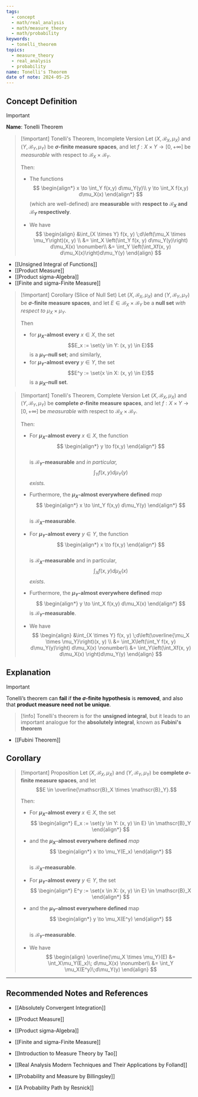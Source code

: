 ```yaml
---
tags:
  - concept
  - math/real_analysis
  - math/measure_theory
  - math/probability
keywords:
  - tonelli_theorem
topics:
  - measure_theory
  - real_analysis
  - probability
name: Tonelli's Theorem
date of note: 2024-05-25
---
```


## Concept Definition

>[!important]
>**Name**: Tonelli Theorem

>[!important] Tonelli's Theorem, Incomplete Version
>Let $(X, \mathscr{B}_X, \mu_X)$ and $(Y, \mathscr{B}_Y, \mu_Y)$ be **$\sigma$-finite measure spaces**, and let $f : X \times Y \to [0, +\infty]$ be *measurable* with respect to $\mathscr{B}_X \times \mathscr{B}_Y$. 
>
>Then:
> 
>- The functions 
>$$ 
> \begin{align*}
> x \to \int_Y f(x,y) d\mu_Y(y)\\
> y \to \int_X f(x,y) d\mu_X(x)
> \end{align*}
>$$ 
>(which are well-defined) are **measurable** with **respect to $\mathscr{B}_X$ and $\mathscr{B}_Y$ respectively**.
> 
>- We have
>$$
> \begin{align}
> &\int_{X \times Y} f(x, y) \;d\left(\mu_X \times \mu_Y\right)(x, y) \\
> &= \int_X \left(\int_Y f(x, y) d\mu_Y(y)\right) d\mu_X(x) \nonumber\\
> &=  \int_Y \left(\int_Xf(x, y) d\mu_X(x)\right)d\mu_Y(y)  
> \end{align}
>$$ 
>

- [[Unsigned Integral of Functions]]
- [[Product Measure]]
- [[Product sigma-Algebra]]
- [[Finite and sigma-Finite Measure]]

>[!important] Corollary  (Slice of Null Set)
> Let $(X, \mathscr{B}_X, \mu_X)$ and $(Y, \mathscr{B}_Y, \mu_Y)$ be **$\sigma$-finite measure spaces**, and let $E \in \mathscr{B}_X \times \mathscr{B}_Y$ be a **null set** *with respect to* $\mu_X \times \mu_Y$. 
> 
> Then 
> - for **$\mu_X$-almost every**  $x \in X$, the set $$E_x := \set{y \in Y: (x, y) \in E}$$ is a **$\mu_Y$-null set**; and similarly, 
>- for **$\mu_Y$-almost every** $y \in Y$,  the set $$E^y := \set{x \in X: (x, y) \in E}$$ is a **$\mu_X$-null set**.



>[!important] Tonelli's Theorem, Complete Version
>Let $(X, \mathscr{B}_X, \mu_X)$ and $(Y, \mathscr{B}_Y, \mu_Y)$ be **complete $\sigma$-finite measure spaces**, and let $f : X \times Y \to [0, +\infty]$ be *measurable* with respect to $\mathscr{B}_X \times \mathscr{B}_Y$. 
>
>Then:
> 
>-  For **$\mu_X$-almost every**  $x \in X$,  the function
>$$ 
> \begin{align*}
> y \to f(x,y)
> \end{align*}
>$$  
>is **$\mathscr{B}_Y$-measurable** and *in particular,* $$\int_Y f(x,y) d\mu_Y(y)$$ *exists.* 
>- Furthermore, the **$\mu_X$-almost everywhere defined** *map*
>$$
> \begin{align*}
> x \to \int_Y f(x,y) d\mu_Y(y)
> \end{align*}
>$$  
>is **$\mathscr{B}_X$-measurable**.
> 
>-  For **$\mu_Y$-almost every**  $y \in Y$,  the function
>$$ 
> \begin{align*}
> x \to f(x,y)
> \end{align*}
>$$  
>is **$\mathscr{B}_X$-measurable** and in particular, $$\int_X f(x,y) d\mu_X(x)$$ *exists*. 
>- Furthermore, the **$\mu_Y$-almost everywhere defined** *map*
>$$
> \begin{align*}
> y \to \int_X f(x,y) d\mu_X(x)
> \end{align*} 
>$$
>is **$\mathscr{B}_Y$-measurable**.
> 
>- We have
>$$
> \begin{align}
> &\int_{X \times Y} f(x, y) \;d\left(\overline{\mu_X \times \mu_Y}\right)(x, y) \\
>&= \int_X\left(\int_Y f(x, y) d\mu_Y(y)\right) d\mu_X(x) \nonumber\\
> &=  \int_Y\left(\int_Xf(x, y) d\mu_X(x) \right)d\mu_Y(y) 
> \end{align}
>$$



## Explanation

>[!important]
>Tonelli’s theorem can **fail** if **the $\sigma$-finite hypothesis** is **removed**, and also that **product measure need not be unique**.

>[!info]
>Tonelli's theorem is for the **unsigned integral**, but it leads to an important analogue for the **absolutely integral**, known as **Fubini's theorem**

- [[Fubini Theorem]]

## Corollary


>[!important] Proposition
>Let $(X, \mathscr{B}_X, \mu_X)$ and $(Y, \mathscr{B}_Y, \mu_Y)$ be **complete $\sigma$-finite measure spaces**, and let $$E \in \overline{\mathscr{B}_X \times \mathscr{B}_Y}.$$ 
>
>Then:
>
>- For **$\mu_X$-almost every**  $x \in X$,  the set
>$$
> \begin{align*}
> E_x := \set{y \in Y: (x, y) \in E} \in \mathscr{B}_Y
> \end{align*}
>$$  
>- and the **$\mu_X$-almost everywhere defined** *map*
>$$ 
> \begin{align*}
> x \to \mu_Y(E_x)
> \end{align*}
>$$  
>is **$\mathscr{B}_X$-measurable**.
> 
>-  For **$\mu_Y$-almost every**  $y \in Y$,  the set
>$$ 
> \begin{align*}
> E^y := \set{x \in X: (x, y) \in E} \in \mathscr{B}_X
> \end{align*} 
>$$ 
>- and the **$\mu_Y$-almost everywhere defined** map
>$$
> \begin{align*}
> y \to \mu_X(E^y)
> \end{align*}
>$$  
>is **$\mathscr{B}_Y$-measurable**.
> 
>- We have
>$$
> \begin{align}
> \overline{\mu_X \times \mu_Y}(E) &= \int_X\mu_Y(E_x)\; d\mu_X(x) \nonumber\\
> &=  \int_Y \mu_X(E^y)\;d\mu_Y(y) 
> \end{align}
>$$ 









-----------
##  Recommended Notes and References

- [[Absolutely Convergent Integration]]
- [[Product Measure]]
- [[Product sigma-Algebra]]
- [[Finite and sigma-Finite Measure]]



- [[Introduction to Measure Theory by Tao]]
- [[Real Analysis Modern Techniques and Their Applications by Folland]]
- [[Probability and Measure by Billingsley]]
- [[A Probability Path by Resnick]]
